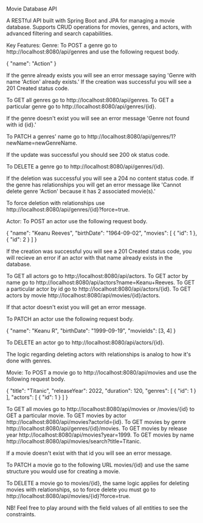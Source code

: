 Movie Database API

A RESTful API built with Spring Boot and JPA for managing a movie database. Supports CRUD operations for movies, genres, and actors, with advanced filtering and search capabilities.

Key Features:
Genre:
To POST a genre go to http://localhost:8080/api/genres and use the following request body.

{
"name": "Action"
}

If the genre already exists you will see an error message saying 'Genre with name 'Action' already exists.'
If the creation was successful you will see a 201 Created status code.

To GET all genres go to http://localhost:8080/api/genres.
To GET a particular genre go to http://localhost:8080/api/genres/{id}.

If the genre doesn't exist you will see an error message 'Genre not found with id {id}.'

To PATCH a genres' name go to http://localhost:8080/api/genres/1?newName=newGenreName.

If the update was successful you should see 200 ok status code.

To DELETE a genre go to http://localhost:8080/api/genres/{id}.

If the deletion was successful you will see a 204 no content status code.
If the genre has relationships you will get an error message like 'Cannot delete genre 'Action' because it has 2 associated movie(s).'

To force deletion with relationships use http://localhost:8080/api/genres/{id}?force=true.

Actor:
To POST an actor use the following request body.

{
"name": "Keanu Reeves",
"birthDate": "1964-09-02",
"movies": [
{
"id": 1
},
{
"id": 2
}
]
}

If the creation was successful you will see a 201 Created status code, you will recieve an error if an actor with that name already exists in the database.

To GET all actors go to http://localhost:8080/api/actors.
To GET actor by name go to http://localhost:8080/api/actors?name=Keanu+Reeves.
To GET a particular actor by id go to http://localhost:8080/api/actors/{id}.
To GET actors by movie http://localhost:8080/api/movies/{id}/actors.

If that actor doesn't exist you will get an error message.

To PATCH an actor use the following request body.

{
"name": "Keanu R",
"birthDate": "1999-09-19",
"movieIds": [3, 4]
}

To DELETE an actor go to http://localhost:8080/api/actors/{id}. 

The logic regarding deleting actors with relationships is analog to how it's done with genres.

Movie:
To POST a movie go to http://localhost:8080/api/movies and use the following request body.

{
"title": "Titanic",
"releaseYear": 2022,
"duration": 120,
"genres": [
{ "id": 1 }
],
"actors": [
{ "id": 1 }
]
}

To GET all movies go to http://localhost:8080/api/movies or /movies/{id} to GET a particular movie.
To GET movies by actor http://localhost:8080/api/movies?actorId={id}.
To GET movies by genre http://localhost:8080/api/genres/{id}/movies.
To GET movies by release year http://localhost:8080/api/movies?year=1999.
To GET movies by name http://localhost:8080/api/movies/search?title=Titanic.

If a movie doesn't exist with that id you will see an error message.

To PATCH a movie go to the following URL movies/{id} and use the same structure you would use for creating a movie.

To DELETE a movie go to movies/{id}, the same logic applies for deleting movies with relationships, so to force delete you must go to http://localhost:8080/api/movies/{id}?force=true.

NB! Feel free to play around with the field values of all entities to see the constraints.













